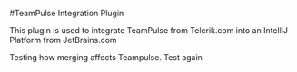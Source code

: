 #TeamPulse Integration Plugin

This plugin is used to integrate TeamPulse from Telerik.com into an IntelliJ Platform from JetBrains.com

Testing how merging affects Teampulse.
Test again

